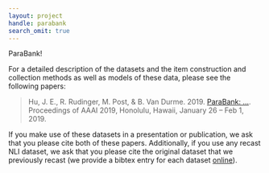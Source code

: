 ```yaml
---
layout: project
handle: parabank
search_omit: true
---
```


ParaBank!

For a detailed description of the datasets and the item construction and collection methods as well as models of these data, please see the following papers:

> Hu, J. E., R. Rudinger, M. Post, & B. Van Durme. 2019. [ParaBank: ...](http://something). Proceedings of AAAI 2019, Honolulu, Hawaii, January 26 – Feb 1, 2019.


If you make use of these datasets in a presentation or publication, we ask that you please cite both of these papers. Additionally, if you use any recast NLI dataset, we ask that you please cite the original dataset that we previously recast (we provide a bibtex entry for each dataset [online](https://github.com/decompositional-semantics-initiative/DNC/blob/master/additional_references.md)).
